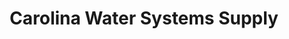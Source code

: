 ---
title: "Carolina Water Systems Supply"
url: /liberty/carolina-water-systems-supply/
shop: hardware
---